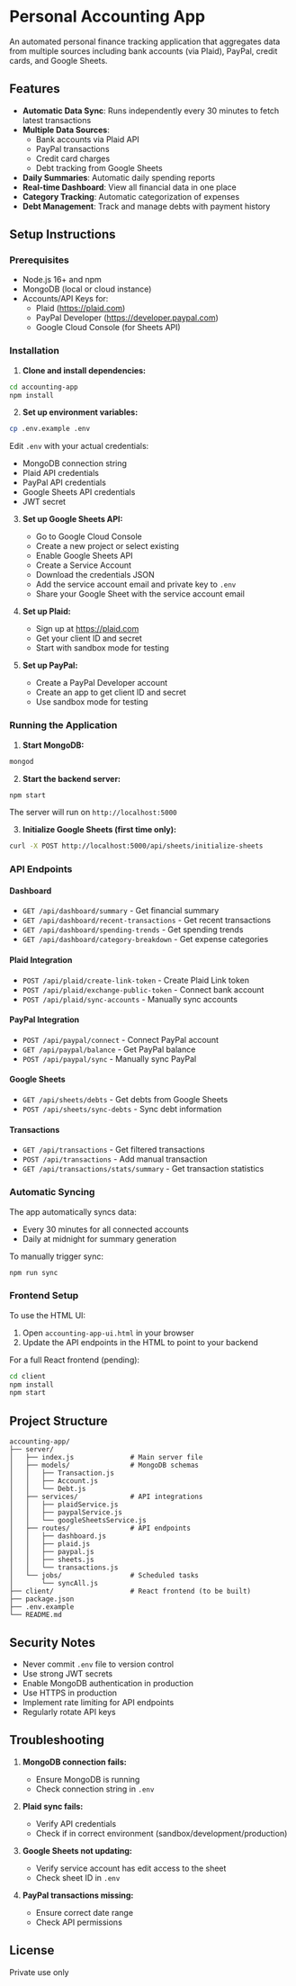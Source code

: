 # Personal Accounting App

An automated personal finance tracking application that aggregates data from multiple sources including bank accounts (via Plaid), PayPal, credit cards, and Google Sheets.

## Features

- **Automatic Data Sync**: Runs independently every 30 minutes to fetch latest transactions
- **Multiple Data Sources**: 
  - Bank accounts via Plaid API
  - PayPal transactions
  - Credit card charges
  - Debt tracking from Google Sheets
- **Daily Summaries**: Automatic daily spending reports
- **Real-time Dashboard**: View all financial data in one place
- **Category Tracking**: Automatic categorization of expenses
- **Debt Management**: Track and manage debts with payment history

## Setup Instructions

### Prerequisites

- Node.js 16+ and npm
- MongoDB (local or cloud instance)
- Accounts/API Keys for:
  - Plaid (https://plaid.com)
  - PayPal Developer (https://developer.paypal.com)
  - Google Cloud Console (for Sheets API)

### Installation

1. **Clone and install dependencies:**
```bash
cd accounting-app
npm install
```

2. **Set up environment variables:**
```bash
cp .env.example .env
```

Edit `.env` with your actual credentials:
- MongoDB connection string
- Plaid API credentials
- PayPal API credentials
- Google Sheets API credentials
- JWT secret

3. **Set up Google Sheets API:**
   - Go to Google Cloud Console
   - Create a new project or select existing
   - Enable Google Sheets API
   - Create a Service Account
   - Download the credentials JSON
   - Add the service account email and private key to `.env`
   - Share your Google Sheet with the service account email

4. **Set up Plaid:**
   - Sign up at https://plaid.com
   - Get your client ID and secret
   - Start with sandbox mode for testing

5. **Set up PayPal:**
   - Create a PayPal Developer account
   - Create an app to get client ID and secret
   - Use sandbox mode for testing

### Running the Application

1. **Start MongoDB:**
```bash
mongod
```

2. **Start the backend server:**
```bash
npm start
```

The server will run on `http://localhost:5000`

3. **Initialize Google Sheets (first time only):**
```bash
curl -X POST http://localhost:5000/api/sheets/initialize-sheets
```

### API Endpoints

#### Dashboard
- `GET /api/dashboard/summary` - Get financial summary
- `GET /api/dashboard/recent-transactions` - Get recent transactions
- `GET /api/dashboard/spending-trends` - Get spending trends
- `GET /api/dashboard/category-breakdown` - Get expense categories

#### Plaid Integration
- `POST /api/plaid/create-link-token` - Create Plaid Link token
- `POST /api/plaid/exchange-public-token` - Connect bank account
- `POST /api/plaid/sync-accounts` - Manually sync accounts

#### PayPal Integration
- `POST /api/paypal/connect` - Connect PayPal account
- `GET /api/paypal/balance` - Get PayPal balance
- `POST /api/paypal/sync` - Manually sync PayPal

#### Google Sheets
- `GET /api/sheets/debts` - Get debts from Google Sheets
- `POST /api/sheets/sync-debts` - Sync debt information

#### Transactions
- `GET /api/transactions` - Get filtered transactions
- `POST /api/transactions` - Add manual transaction
- `GET /api/transactions/stats/summary` - Get transaction statistics

### Automatic Syncing

The app automatically syncs data:
- Every 30 minutes for all connected accounts
- Daily at midnight for summary generation

To manually trigger sync:
```bash
npm run sync
```

### Frontend Setup

To use the HTML UI:
1. Open `accounting-app-ui.html` in your browser
2. Update the API endpoints in the HTML to point to your backend

For a full React frontend (pending):
```bash
cd client
npm install
npm start
```

## Project Structure

```
accounting-app/
├── server/
│   ├── index.js              # Main server file
│   ├── models/               # MongoDB schemas
│   │   ├── Transaction.js
│   │   ├── Account.js
│   │   └── Debt.js
│   ├── services/             # API integrations
│   │   ├── plaidService.js
│   │   ├── paypalService.js
│   │   └── googleSheetsService.js
│   ├── routes/               # API endpoints
│   │   ├── dashboard.js
│   │   ├── plaid.js
│   │   ├── paypal.js
│   │   ├── sheets.js
│   │   └── transactions.js
│   └── jobs/                 # Scheduled tasks
│       └── syncAll.js
├── client/                   # React frontend (to be built)
├── package.json
├── .env.example
└── README.md
```

## Security Notes

- Never commit `.env` file to version control
- Use strong JWT secrets
- Enable MongoDB authentication in production
- Use HTTPS in production
- Implement rate limiting for API endpoints
- Regularly rotate API keys

## Troubleshooting

1. **MongoDB connection fails:**
   - Ensure MongoDB is running
   - Check connection string in `.env`

2. **Plaid sync fails:**
   - Verify API credentials
   - Check if in correct environment (sandbox/development/production)

3. **Google Sheets not updating:**
   - Verify service account has edit access to the sheet
   - Check sheet ID in `.env`

4. **PayPal transactions missing:**
   - Ensure correct date range
   - Check API permissions

## License

Private use only
